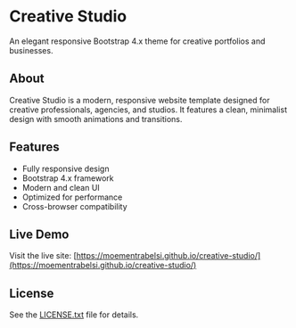 # Creative Studio

An elegant responsive Bootstrap 4.x theme for creative portfolios and businesses.

## About

Creative Studio is a modern, responsive website template designed for creative professionals, agencies, and studios. It features a clean, minimalist design with smooth animations and transitions.

## Features

- Fully responsive design
- Bootstrap 4.x framework
- Modern and clean UI
- Optimized for performance
- Cross-browser compatibility

## Live Demo

Visit the live site: [https://moementrabelsi.github.io/creative-studio/](https://moementrabelsi.github.io/creative-studio/)

## License

See the [LICENSE.txt](LICENSE.txt) file for details.

